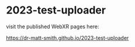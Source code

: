# 2023-test-uploader

visit the published WebXR pages here:

https://dr-matt-smith.github.io/2023-test-uploader

